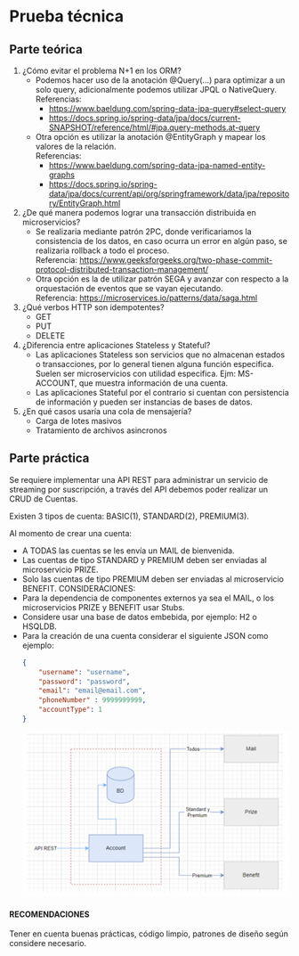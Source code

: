 # Prueba técnica
## Parte teórica
1. ¿Cómo evitar el problema N+1 en los ORM?
   - Podemos hacer uso de la anotación @Query(...) para optimizar a un solo
    query, adicionalmente podemos utilizar JPQL o NativeQuery.
   <br>Referencias: 
     - https://www.baeldung.com/spring-data-jpa-query#select-query
     - https://docs.spring.io/spring-data/jpa/docs/current-SNAPSHOT/reference/html/#jpa.query-methods.at-query
   - Otra opción es utilizar la anotación @EntityGraph y mapear los valores
    de la relación. <br>Referencias:
     - https://www.baeldung.com/spring-data-jpa-named-entity-graphs
     - https://docs.spring.io/spring-data/jpa/docs/current/api/org/springframework/data/jpa/repository/EntityGraph.html
2. ¿De qué manera podemos lograr una transacción distribuida en microservicios?
   - Se realizaria mediante patrón 2PC, donde verificariamos la consistencia de
   los datos, en caso ocurra un error en algún paso, se realizaria rollback
   a todo el proceso. <br>Referencia: https://www.geeksforgeeks.org/two-phase-commit-protocol-distributed-transaction-management/
   - Otra opción es la de utilizar patrón SEGA y avanzar con respecto a la 
   orquestación de eventos que se vayan ejecutando. <br>Referencia: https://microservices.io/patterns/data/saga.html
3. ¿Qué verbos HTTP son idempotentes?
   - GET
   - PUT
   - DELETE
4. ¿Diferencia entre aplicaciones Stateless y Stateful?
   - Las aplicaciones Stateless son servicios que no almacenan estados o
   transacciones, por lo general tienen alguna función especifica. Suelen
   ser microservicios con utilidad especifica. Ejm: MS-ACCOUNT, que muestra 
   información de una cuenta.
   - Las aplicaciones Stateful por el contrario si cuentan con persistencia de 
   información y pueden ser instancias de bases de datos.
5. ¿En qué casos usaría una cola de mensajería?
   - Carga de lotes masivos
   - Tratamiento de archivos asincronos
   

## Parte práctica
Se requiere implementar una API REST para administrar un servicio de streaming por
suscripción, a través del API debemos poder realizar un CRUD de Cuentas.

Existen 3 tipos de cuenta: BASIC(1), STANDARD(2), PREMIUM(3).

Al momento de crear una cuenta:
- A TODAS las cuentas se les envía un MAIL de bienvenida.
- Las cuentas de tipo STANDARD y PREMIUM deben ser enviadas al microservicio
PRIZE.
- Solo las cuentas de tipo PREMIUM deben ser enviadas al microservicio BENEFIT.
CONSIDERACIONES:
- Para la dependencia de componentes externos ya sea el MAIL, o los microservicios
PRIZE y BENEFIT usar Stubs.
- Considere usar una base de datos embebida, por ejemplo: H2 o HSQLDB.
- Para la creación de una cuenta considerar el siguiente JSON como ejemplo:
    ```json
    {
        "username": "username",
        "password": "password",
        "email": "email@email.com",
        "phoneNumber" : 9999999999,
        "accountType": 1
    }
    ```
  ![Diagrama](images/screenshot1.png "Diagrama")
#### RECOMENDACIONES
Tener en cuenta buenas prácticas, código limpio, patrones de diseño según considere
necesario.
